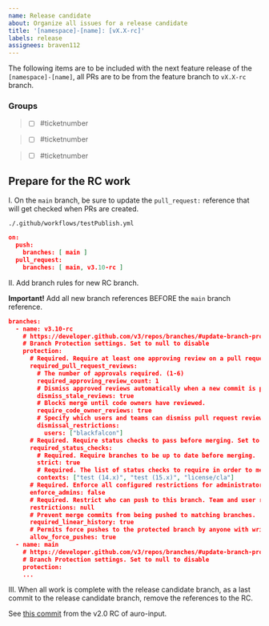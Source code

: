 ```yaml
---
name: Release candidate
about: Organize all issues for a release candidate
title: '[namespace]-[name]: [vX.X-rc]'
labels: release
assignees: braven112
---
```


The following items are to be included with the next feature release of the `[namespace]-[name]`, all PRs are to be from the feature branch to `vX.X-rc` branch.

### Groups

>- [ ] #ticketnumber

>- [ ] #ticketnumber

>- [ ] #ticketnumber

## Prepare for the RC work

I. On the `main` branch, be sure to update the `pull_request:` reference that will get checked when PRs are created.

`./.github/workflows/testPublish.yml`

```json
on:
  push:
    branches: [ main ]
  pull_request:
    branches: [ main, v3.10-rc ]
```

II. Add branch rules for new RC branch.

**Important!** Add all new branch references BEFORE the `main` branch reference.

```json
branches:
  - name: v3.10-rc
    # https://developer.github.com/v3/repos/branches/#update-branch-protection
    # Branch Protection settings. Set to null to disable
    protection:
      # Required. Require at least one approving review on a pull request, before merging. Set to null to disable.
      required_pull_request_reviews:
        # The number of approvals required. (1-6)
        required_approving_review_count: 1
        # Dismiss approved reviews automatically when a new commit is pushed.
        dismiss_stale_reviews: true
        # Blocks merge until code owners have reviewed.
        require_code_owner_reviews: true
        # Specify which users and teams can dismiss pull request reviews. Pass an empty dismissal_restrictions object to disable. User and team dismissal_restrictions are only available for organization-owned repositories. Omit this parameter for personal repositories.
        dismissal_restrictions:
          users: ["blackfalcon"]
      # Required. Require status checks to pass before merging. Set to null to disable
      required_status_checks:
        # Required. Require branches to be up to date before merging.
        strict: true
        # Required. The list of status checks to require in order to merge into this branch.
        contexts: ["test (14.x)", "test (15.x)", "license/cla"]
      # Required. Enforce all configured restrictions for administrators. Set to true to enforce required status checks for repository administrators. Set to null to disable.
      enforce_admins: false
      # Required. Restrict who can push to this branch. Team and user restrictions are only available for organization-owned repositories. Set to null to disable.
      restrictions: null
      # Prevent merge commits from being pushed to matching branches.
      required_linear_history: true
      # Permits force pushes to the protected branch by anyone with write access to the repository.
      allow_force_pushes: true
  - name: main
    # https://developer.github.com/v3/repos/branches/#update-branch-protection
    # Branch Protection settings. Set to null to disable
    protection:
    ...
```

III. When all work is complete with the release candidate branch, as a last commit to the release candidate branch, remove the references to the RC.

See [this commit](https://github.com/AlaskaAirlines/auro-input/commit/7e0e1ced11ba4caebf9b32c1fb95240ba661139a) from the v2.0 RC of auro-input.
